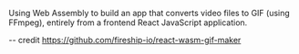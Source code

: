Using Web Assembly to build an app that converts video files to GIF (using FFmpeg), entirely from a frontend React JavaScript application.

-- credit https://github.com/fireship-io/react-wasm-gif-maker
